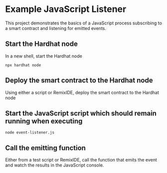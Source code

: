 # Example JavaScript Listener

This project demonstrates the basics of a JavaScript process subscribing to a smart
contract and listening for emitted events.

## Start the Hardhat node

In a new shell, start the Hardhat node

```shell
npx hardhat node
```

## Deploy the smart contract to the Hardhat node

Using either a script or RemixIDE, deploy the smart contract to the Hardhat node

## Start the JavaScript script which should remain running when executing

```shell
node event-listener.js
```

## Call the emitting function

Either from a test script or RemixIDE, call the function that emits the event and watch the results in the JavaScript console.

